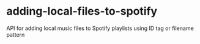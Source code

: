 # adding-local-files-to-spotify
API for adding local music files to Spotify playlists using ID tag or filename pattern
